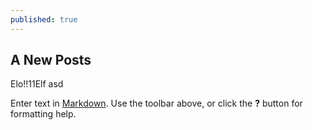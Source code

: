 ```yaml
---
published: true
---
```



## A New Posts

Elo!!11Elf
asd

Enter text in [Markdown](http://daringfireball.net/projects/markdown/). Use the toolbar above, or click the **?** button for formatting help.

